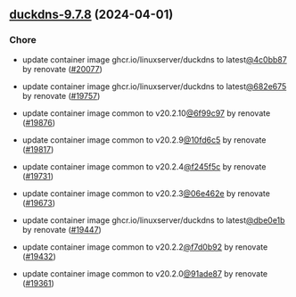 

## [duckdns-9.7.8](https://github.com/truecharts/charts/compare/duckdns-9.6.0...duckdns-9.7.8) (2024-04-01)

### Chore



- update container image ghcr.io/linuxserver/duckdns to latest[@4c0bb87](https://github.com/4c0bb87) by renovate ([#20077](https://github.com/truecharts/charts/issues/20077))

- update container image ghcr.io/linuxserver/duckdns to latest[@682e675](https://github.com/682e675) by renovate ([#19757](https://github.com/truecharts/charts/issues/19757))

- update container image common to v20.2.10[@6f99c97](https://github.com/6f99c97) by renovate ([#19876](https://github.com/truecharts/charts/issues/19876))

- update container image common to v20.2.9[@10fd6c5](https://github.com/10fd6c5) by renovate ([#19817](https://github.com/truecharts/charts/issues/19817))

- update container image common to v20.2.4[@f245f5c](https://github.com/f245f5c) by renovate ([#19731](https://github.com/truecharts/charts/issues/19731))

- update container image common to v20.2.3[@06e462e](https://github.com/06e462e) by renovate ([#19673](https://github.com/truecharts/charts/issues/19673))

- update container image ghcr.io/linuxserver/duckdns to latest[@dbe0e1b](https://github.com/dbe0e1b) by renovate ([#19447](https://github.com/truecharts/charts/issues/19447))

- update container image common to v20.2.2[@f7d0b92](https://github.com/f7d0b92) by renovate ([#19432](https://github.com/truecharts/charts/issues/19432))

- update container image common to v20.2.0[@91ade87](https://github.com/91ade87) by renovate ([#19361](https://github.com/truecharts/charts/issues/19361))